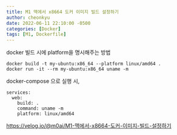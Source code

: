 ```yaml
---
title: M1 맥에서 x8664 도커 이미지 빌드 설정하기
author: cheonkyu
date: 2022-06-11 22:10:00 -0500
categories: [Docker]
tags: [M1, Dockerfile]
---
```


docker 빌드 시에 platform을 명시해주는 방법

```
docker build -t my-ubuntu:x86_64 --platform linux/amd64 .
docker run -it --rm my-ubuntu:x86_64 uname -m
```

docker-compose 으로 실행 시,

```
services:
  web:
    build: .
    command: uname -m
    platform: linux/amd64
```

https://velog.io/@m0ai/M1-맥에서-x8664-도커-이미지-빌드-설정하기